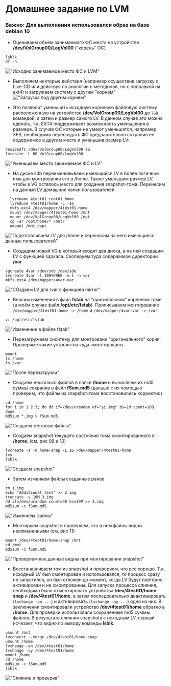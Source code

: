 # Домашнее задание по LVM
### Важно: Для выполнения использовался образ на базе debian 10
- Оцениваем объем занимаемого ФС места на устройстве **/dev/VolGroup00/LogVol00** ("корень" ОС)
```
lsblk
df -h
```
!["Исходно занимаемое место ФС и LVM"](https://github.com/mus-cat/otus-study-m1l3/blob/main/01.VIewInitBlockDevLayout(lsblk).png)

- Выполняем некторые действия (например осуществив загрузку с Live-CD или действуя по аналогии с методичой, но с поправкой на ext4) и загружаем систему с другим "корнем" \
!["Загрузка под другим корнем"](https://github.com/mus-cat/otus-study-m1l3/blob/main/02.UnderOtheRoot.png)

- Это позволит уменьшить исходную корневую файловую систему расположенную на устройстве **/dev/VolGroup00/LogVol00** до ``7GB`` командой, а затем и размер самого LV. В данном случае это можно сделать, т.к. EXT4 поддерживает возможность уменьшения в размере. В случае ФС которые не умеют уменьшатся, например XFS, необходимо пересоздать ФС предварительно сохранив ее содержимое в другом месте и уменьшив размер LV:
```
resize2fs /dev/VolGroup00/LogVol00 7G
lvresize -L 8G VolGroup00/LogVol00
```
!["Уменьшаем место занимаемое ФС и LV"](https://github.com/mus-cat/otus-study-m1l3/blob/main/03.resizeFSandLV.png)

- На диске sdb переименовываем имеющийся LV в более логичное имя для монтрования его в /home. Также уменьшим размер LV, чтобы в VG осталось место для создания snapshot-тома. Перенесим на данный LV домашние папки пользователей.
```
  lvrename 4test01 root01 home
  lvreduce 4test01/home -L -1G
  mkfs.ext4 /dev/mapper/4test01-home
  mount /dev/mapper/4test01-home /mnt
  mount /dev/VolGroup00/LogVol00 /opt
  cp -ar /opt/home/* /mnt/
  umount /mnt /opt
  ```
  !["Подготавливаем LV для /home и переносим на него имеющиеся данные пользователей"](https://github.com/mus-cat/otus-study-m1l3/blob/main/04.CreateVolForHome.png)
  
- Создадим новый VG в который входят два диска, а на ней создадим LV с функцией заркала. Скопируем туда содержимое директории **/var**
```
vgcreate 4var /dev/sdd /dev/sde
lvcreate 4var -l 100%FREE -m 1 -n var
mkfs.ext4 /dev/mapper/4var-var
```
!["СОздаем LV для /var с функцией mirror"](https://github.com/mus-cat/otus-study-m1l3/blob/main/05.CreateVolForVar.png)

- Вносим изменения в файл **fstab** на "оригинальном" корневом томе (в моём случае файл **/opt/etc/fstab**). Приписываем монтирование ``/dev/mapper/4test01-home -> /home`` и ``/dev/mapper/4var-var -> /var``. 
```
vi /opt/etc/fstab
```
!["Изменение в файле fstab"](https://github.com/mus-cat/otus-study-m1l3/blob/main/06.ModifyFstab.png)

- Перезагружаем сиситему для монтровани "оригинального" корня. Проверяме какие устройства куда смонтированы.
```
mount
ls /home
ls /var
````
!["После перезагрузки"](https://github.com/mus-cat/otus-study-m1l3/blob/main/07.reboot.png)

- Создаем несколько файлов в папке **/home** и вычисляем их md5 суммы сохранив в файл **fSum.md5** (дальше с их помощью проверим, что файлы из 
snapshot-тома восстановились корректно)
```
cd /home
for i in 1 2 3; do dd if=/dev/urandom of="$i.img" bs=1M count=100; done
md5sum *.img > fSum.md5
```
!["Создаем тестовые файлы"](https://github.com/mus-cat/otus-study-m1l3/blob/main/08.makeFilesInHome.png)

- Создаём snapshot текущего состояния тома смонтированного в **/home**.  (см. рис 09 и 10)
```
lvcreate -s -n home-snap -L 1G /dev/mapper/4test01-home
lvs
lsblk
```
!["Создаем snapshot"](https://github.com/mus-cat/otus-study-m1l3/blob/main/09.makeSnap.png)

- Затем изменяем файлы созданные ранее
```
rm 1.img
echo "Additional text" >> 2.img
truncate -s 10M 3.img
dd if=/dev/urandom count=90 bs=10M >> 3.img
md5sum -c fSum.md5
```
!["Изменяем файлы"](https://github.com/mus-cat/otus-study-m1l3/blob/main/10.corruptFileInHome.png)

- Монтируем snapshot и проверяем, что в нем файлы видны неизмененными (см. рис 11)
```
mount /dev/4test01/home-snap /mnt
cd /mnt
md5sum -c fSum.md5
```
!["Проверяем как данные видны при монтировании snapshot"](https://github.com/mus-cat/otus-study-m1l3/blob/main/11.mountSnapshot.png)

- Восстанавливаем том из snapshot и проверяем, что все хорошо. Т.к. исходный LV был смонтирован и использовался, то процесс сразу не запустился, он был отложен до момент, когда LV будут повторно активирован и не смонтрованны. Для запуска процесса слияния, необходимо было отмонтировать устройства **/dev/4test01/home-snap** и **/dev/4test01/home**, а затем последовательно деактивировать (``lvchange -an ...``) и активировать (``lvchange -ay ...``) одно из них. В заключении смонтировали устройство **/dev/4test01/home** обратно в **/home**. Для проверки использовали сохраненные md5 суммы файлов. В результате слияния snapshota с исходным LV, первый исчезает, что видно по выводу команды **lsblk**.
```
umount /mnt
lvconvert --merge /dev/4test01/home-snap
umount /home
lvchange -an /dev/4test01/home
lvchange -ay /dev/4test01/home
mount /home
cd /home
md5sum -c fSum.md5
lsblk
```
!["Слияние и проверка"](https://github.com/mus-cat/otus-study-m1l3/blob/main/12.mergeSnapshot.png)

